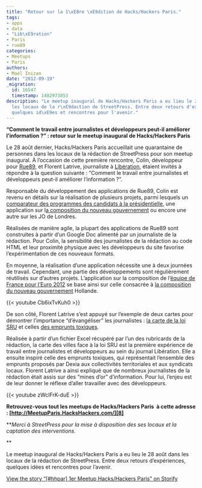 ```yaml
---
title: "Retour sur la 1\xE8re \xE9dition de Hacks/Hackers Paris."
tags:
- apps
- data
- "Lib\xE9ration"
- Paris
- rue89
categories:
- Meetups
- Paris
authors:
- Mael Inizan
date: "2012-09-19"
_migration:
  id: 16547
  timestamp: 1482973853
description: "Le meetup inaugural de Hacks/Hackers Paris a eu lieu le 28 ao\xFBt dans
  les locaux de la r\xE9daction de StreetPress. Entre deux retours d'exp\xE9riences,
  quelques id\xE9es et rencontres pour l'avenir."
---
```


**“Comment le travail entre journalistes et développeurs peut-il améliorer l’information ?” : retour sur le meetup inaugural de Hacks/Hackers Paris**

Le 28 août dernier, Hacks/Hackers Paris accueillait une quarantaine de personnes dans les locaux de la rédaction de StreetPress pour son meetup inaugural. À l’occasion de cette première rencontre, Colin, développeur pour [Rue89][1], et Florent Latrive, journaliste à [Libération][2], étaient invités à répondre à la question suivante : “Comment le travail entre journalistes et développeurs peut-il améliorer l’information ?”.

Responsable du développement des applications de Rue89, Colin est revenu en détails sur la réalisation de plusieurs projets, parmi lesquels un [comparateur des programmes des candidats à la présidentielle][3], une application sur l[a composition du nouveau gouvernement][4] ou encore une autre sur les JO de Londres.

Réalisées de manière agile, la plupart des applications de Rue89 sont construites à partir d’un Google Doc alimenté par un journaliste de la rédaction. Pour Colin, la sensibilité des journalistes de la rédaction au code HTML et leur proximité physique avec les développeurs du site favorise l’expérimentation de ces nouveaux formats.

En moyenne, la réalisation d’une application nécessite une à deux journées de travail. Cependant, une partie des développements sont régulièrement réutilisés sur d’autres projets. L’application sur la composition de l’[équipe de France pour l’Euro 2012][5] se base ainsi sur celle consacrée à [la composition du nouveau gouvernement][4] Hollande.

{{< youtube Cb6ixTvKuh0 >}}

De son côté, Florent Latrive s’est appuyé sur l’exemple de deux cartes pour démontrer l’importance “d’évangéliser” les journalistes : [la carte de la loi SRU][6] et celles [des emprunts toxiques][7].

Réalisée à partir d’un fichier Excel récupéré par l’un des rubricards de la rédaction, la carte des villes face à la loi SRU est la première expérience de travail entre journalistes et développeurs au sein du journal Libération. Elle a ensuite inspiré celle des emprunts toxiques, qui représentait l’ensemble des emprunts proposés par Dexia aux collectivités territoriales et aux syndicats locaux. Florent Latrive a ainsi expliqué que de nombreux journalistes de la rédaction était assis sur des “mines d’or” d’information. Pour lui, l&#8217;enjeu est de leur donner le réflexe d&#8217;aller travailler avec des développeurs.

{{< youtube zWclFrK-duE >}}

**Retrouvez-vous tout les meetups de Hacks/Hackers Paris  à cette adresse : [http://MeetupParis.HacksHackers.com/][8]**

**_Merci à StreetPress pour la mise à disposition des ses locaux et la captation des interventions._

** 

Le meetup inaugural de Hacks/Hackers Paris a eu lieu le 28 août dans les locaux de la rédaction de StreetPress. Entre deux retours d&#8217;expériences, quelques idées et rencontres pour l&#8217;avenir.

<noscript>
  <a href="https://storify.com/nicolasloubet/hhpar-1er-meetup-hacks-hackers-paris.html" target="_blank">View the story &#8220;[#hhpar] 1er Meetup Hacks/Hackers Paris&#8221; on Storify</a>
</noscript>

 [1]: http://www.rue89.com/
 [2]: http://www.liberation.fr/
 [3]: http://www.rue89.com/rue89-presidentielle/2012/03/04/candidats-demandez-le-programme-229563
 [4]: http://www.rue89.com/rue89-presidentielle/2012/05/16/faites-connaissance-avec-les-nouveaux-ministres-232250
 [5]: http://apps.rue89.com/euro2012-equipe-france/
 [6]: http://labs.liberation.fr/maps/carte-SRU-logements-sociaux-2011/
 [7]: http://labs.liberation.fr/maps/carte-emprunts-toxiques/
 [8]: http://j.mp/HHParisMeetup